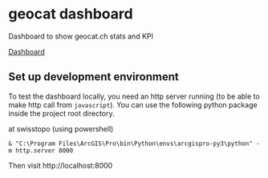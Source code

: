 # geocat dashboard
Dashboard to show geocat.ch stats and KPI

[Dashboard](https://geoadmin.github.io/web-geocat-dashboard/)

## Set up development environment
To test the dashboard locally, you need an http server running (to be able to make http call from `javascript`). You can use the following python package inside the project root directory.

at swisstopo (using powershell)
```
& "C:\Program Files\ArcGIS\Pro\bin\Python\envs\arcgispro-py3\python" -m http.server 8000
```
Then visit http://localhost:8000